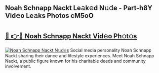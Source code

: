 ## Noah Schnapp Nackt Le𝚊k𝚎d N𝚞𝚍e - Part-h8Y Vid𝚎o Le𝚊ks Photos cM5oO

# <h2><a href="http://fb4fpij.evod.top/?m=Noah+Schnapp+Nackt">🔗 👉🔴 Noah Schnapp Nackt Vid𝚎o Ph𝚘t𝚘s</a></h2>

[![Noah Schnapp Nackt N𝚞d𝚎s](https://i.imgur.com/8V9OHl7.gif)](http://fb4fpij.evod.top/?m=Noah+Schnapp+Nackt)
Social media personality Noah Schnapp Nackt sharing their dance and lifestyle experiences. Meet Noah Schnapp Nackt, a public figure known for his charitable deeds and community involvement. 

